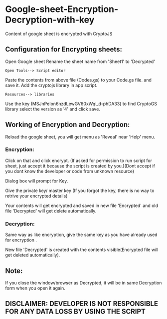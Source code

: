# Google-sheet-Encryption-Decryption-with-key
Content of google sheet is encrypted with CryptoJS

## Configuration for Encrypting sheets:

Open Google sheet
Rename the sheet name from 'Sheet1' to 'Decrypted'

```
Open Tools--> Script editor
```
Paste the contents from above file (Codes.gs) to your Code.gs file. and save it.
Add the cryptojs library in app script.
```
Resources--> libraries
```
Use the key (MSJnPeIon6nzdLewGV60xWqi_d-phDA33) to find CryptoGS library select the version as '4'
and click save.



## Working of Encryption and Decryption:

Reload the google sheet, you will get menu as 'Reveal' near 'Help' menu.

### Encryption:
Click on that and click encrypt. (If asked for permission to run script for sheet, just accept it because the script is created by you.)(Dont accept if you dont know the developer or code from unknown resource)

Dialog box will prompt for Key.

Give the private key/ master key (If you forgot the key, there is no way to retrive your encrypted details)

Your contents will get encrypted and saved in new file 'Encrypted' and old file 'Decrypted' will get delete automatically.

### Decryption:
Same way as like encryption, give the same key as you have already used for encryption .

New file 'Decrypted' is created with the contents visible(Encrypted file will get deleted automatically).

## Note:
If you close the window/browser as Decrypted, it will be in same Decryption form when you open it again.

## DISCLAIMER: DEVELOPER IS NOT RESPONSIBLE FOR ANY DATA LOSS BY USING THE SCRIPT







